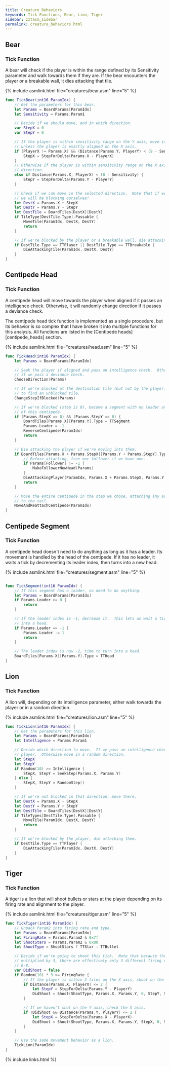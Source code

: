```yaml
---
title: Creature Behaviors
keywords: Tick Functions, Bear, Lion, Tiger
sidebar: zztasm_sidebar
permalink: creature_behaviors.html
---
```



## Bear

### Tick Function

A bear will check if the player is within the range defined by its Sensitivity parameter and
walk towards them if they are.  If the bear encounters the player or a breakable wall, it dies
attacking that tile.

{% include asmlink.html file="creatures/bear.asm" line="5" %}

```swift
func TickBear(int16 ParamIdx) {
    // Get the parameters for this bear.
    let Params = BoardParams[ParamIdx]
    let Sensitivity = Params.Param1

    // Decide if we should move, and in which direction.
    var StepX = 0
    var StepY = 0

    // If the player is within sensitivity range on the Y axis, move in the X direction
    // unless the player is exactly aligned on the X axis.
    if (PlayerX != Params.X) && (Distance(Params.Y, PlayerY) < (8 - Sensitivity)) {
        StepX = StepForDelta(Params.X - PlayerX)
    }
    // Otherwise if the player is within sensitivity range on the X axis, move in the Y
    // direction.
    else if Distance(Params.X, PlayerX) < (8 - Sensitivity) {
        StepY = StepForDelta(Params.Y - PlayerY)
    }

    // Check if we can move in the selected direction.  Note that if we decided not to move,
    // we will be blocking ourselves!
    let DestX = Params.X + StepX
    let DestY = Params.Y + StepY
    let DestTile = BoardTiles[DestX][DestY]
    if TileType[DestTile.Type].Passable {
        MoveTile(ParamIdx, DestX, DestY)
        return
    }

    // If we're blocked by the player or a breakable wall, die attacking that tile.
    if DestTile.Type == TTPlayer || DestTile.Type == TTBreakable {
        DieAttackingTile(ParamIdx, DestX, DestY)
    }
}
```

## Centipede Head

### Tick Function

A centipede head will move towards the player when aligned if it passes an intelligence check.
Otherwise, it will randomly change direction if it passes a deviance check.

The centipede head tick function is implemented as a single procedure, but its behavior is
so complex that I have broken it into multiple functions for this analysis.  All functions
are listed in the [Centipede heads][centipede_heads] section.

{% include asmlink.html file="creatures/head.asm" line="5" %}

```swift
func TickHead(int16 ParamIdx) {
    let Params = BoardParams[ParamIdx]

    // Seek the player if aligned and pass an intelligence check.  Otherwise change direction
    // if we pass a deviance check.
    ChooseDirection(Params)

    // If we're blocked at the destination tile (but not by the player), try all other directions
    // to find an unblocked tile.
    ChangeStepIfBlocked(Params)

    // If we're blocked (step is 0), become a segment with no leader and reverse the direction
    // of this centipede.
    if (Params.StepX == 0) && (Params.StepY == 0) {
        BoardTiles[Params.X][Params.Y].Type = TTSegment
        Params.Leader = -1
        ReverseCentipede(ParamIdx)
        return
    }

    // Die attacking the player if we're moving into them.
    if BoardTiles[Params.X + Params.StepX][Params.Y + Params.StepY].Type == TTPlayer {
        // Before attacking, free our follower if we have one.
        if Params[Follower] != -1 {
            MakeFollowerNewHead(Params)
        }
        DieAttackingPlayer(ParamIdx, Params.X + Params.StepX, Params.Y + Params.StepY)
        return
    }

    // Move the entire centipede in the step we chose, attaching any adjacent leaderless segments
    // to the tail.
    MoveAndReattachCentipede(ParamIdx)
}
```


## Centipede Segment

### Tick Function

A centipede head doesn't need to do anything as long as it has a leader.  Its movement is
handled by the head of the centipede.  If it has no leader, it waits a tick by decrementing
its leader index, then turns into a new head.

{% include asmlink.html file="creatures/segment.asm" line="5" %}

```swift

func TickSegment(int16 ParamIdx) {
    // If this segment has a leader, no need to do anything.
    let Params = BoardParams[ParamIdx]
    if Params.Leader >= 0 {
        return
    }

    // If the leader index is -1, decrease it.  This lets us wait a tick until turning
    // into a head.
    if Params.Leader == -1 {
        Params.Leader -= 1
        return
    }

    // The leader index is now -2, time to turn into a head.
    BoardTiles[Params.X][Params.Y].Type = TTHead
}
```


## Lion

### Tick Function

A lion will, depending on its intelligence parameter, either walk towards the player or in a
random direction.

{% include asmlink.html file="creatures/lion.asm" line="5" %}

```swift
func TickLion(int16 ParamIdx) {
    // Get the parameters for this lion.
    let Params = BoardParams[ParamIdx]
    let Intelligence = Params.Param1

    // Decide which direction to move.  If we pass an intelligence check, step towards the
    // player.  Otherwise move in a random direction.
    let StepX
    let StepY
    if Random(10) >= Intelligence {
        StepX, StepY = SeekStep(Params.X, Params.Y)
    } else {
        StepX, StepY = RandomStep()
    }

    // If we're not blocked in that direction, move there.
    let DestX = Params.X + StepX
    let DestY = Params.Y + StepY
    let DestTile = BoardTiles[DestX][DestY]
    if TileTypes[DestTile.Type].Passable {
        MoveTile(ParamIdx, DestX, DestY)
        return
    }

    // If we're blocked by the player, die attacking them.
    if DestTile.Type == TTPlayer {
        DieAttackingTile(ParamIdx, DestX, DestY)
    }
}
```


## Tiger

### Tick Function

A tiger is a lion that will shoot bullets or stars at the player depending on its firing rate
and alignment to the player.

{% include asmlink.html file="creatures/tiger.asm" line="5" %}

```swift
func TickTiger(int16 ParamIdx) {
    // Unpack Param2 into firing rate and type.
    let Params = BoardParams[ParamIdx]
    let FiringRate = Params.Param2 & 0x7f
    let ShootStars = Params.Param2 & 0x80
    let ShootType = ShootStars ? TTStar : TTBullet

    // Decide if we're going to shoot this tick.  Note that because the random number is
    // multiplied by 3, there are effectively only 3 different firing rates: 0-2, 3-5, and
    // 6-8.
    var DidShoot = false
    if Random(10) * 3 >= FiringRate {
        // If the player is within 2 tiles on the X axis, shoot on the Y axis.
        if Distance(Params.X, PlayerX) <= 2 {
            let StepY = StepForDelta(Params.Y - PlayerY)
            DidShoot = Shoot(ShootType, Params.X, Params.Y, 0, StepY, SOEnemy)
        }

        // If we haven't shot on the Y axis, check the X axis.
        if !DidShoot && Distance(Params.Y, PlayerY) <= 2 {
            let StepX = StepForDelta(Params.X - PlayerX)
            DidShoot = Shoot(ShootType, Params.X, Params.Y, StepX, 0, SOEnemy)
        }
    }

    // Use the same movement behavior as a lion.
    TickLion(ParamIdx)
}
```

{% include links.html %}
